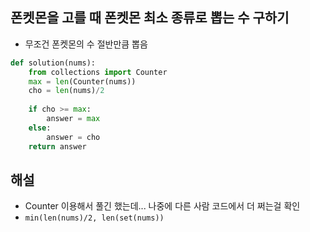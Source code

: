 ## 폰켓몬을 고를 때 폰켓몬 최소 종류로 뽑는 수 구하기
- 무조건 폰켓몬의 수 절반만큼 뽑음

```python
def solution(nums):
    from collections import Counter
    max = len(Counter(nums))
    cho = len(nums)/2
    
    if cho >= max:
        answer = max
    else:
        answer = cho
    return answer
```

## 해설
- Counter 이용해서 풀긴 했는데... 나중에 다른 사람 코드에서 더 쩌는걸 확인
- `min(len(nums)/2, len(set(nums))`
